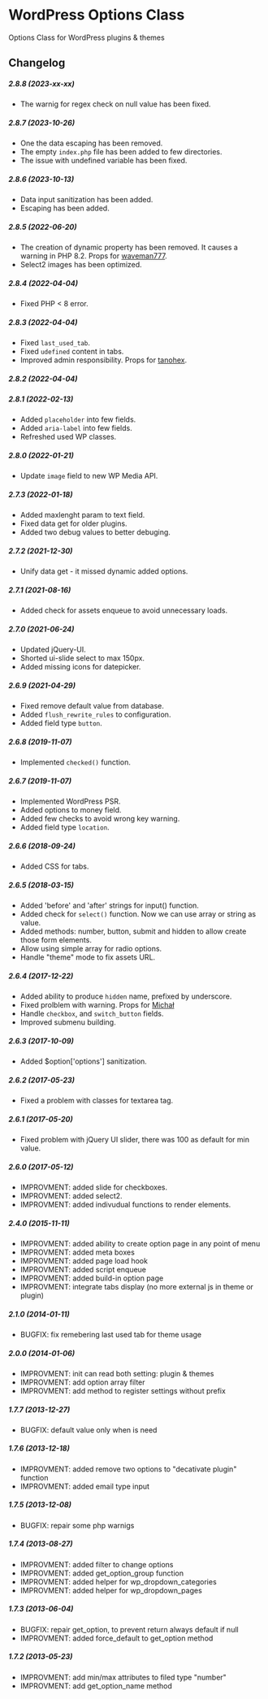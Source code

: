 WordPress Options Class
=======================

Options Class for WordPress plugins &amp; themes

Changelog
---------

##### 2.8.8 (2023-xx-xx)
* The warnig for regex check on null value has been fixed.

##### 2.8.7 (2023-10-26)
* One the data escaping has been removed.
* The empty `index.php` file has been added to few directories.
* The issue with undefined variable has been fixed.

##### 2.8.6 (2023-10-13)
* Data input sanitization has been added.
* Escaping has been added.


##### 2.8.5 (2022-06-20)
* The creation of dynamic property has been removed. It causes a warning in PHP 8.2. Props for [waveman777](https://wordpress.org/support/users/waveman777/).
* Select2 images has been optimized.

##### 2.8.4 (2022-04-04)
* Fixed PHP < 8 error.

##### 2.8.3 (2022-04-04)
* Fixed `last_used_tab`.
* Fixed `udefined` content in tabs.
* Improved admin responsibility. Props for [tanohex](https://wordpress.org/support/users/tanohex/).

##### 2.8.2 (2022-04-04)

##### 2.8.1 (2022-02-13)
* Added `placeholder` into few fields.
* Added `aria-label` into few fields.
* Refreshed used WP classes.

##### 2.8.0 (2022-01-21)
* Update `image` field to new WP Media API.

##### 2.7.3 (2022-01-18)
* Added maxlenght param to text field.
* Fixed data get for older plugins.
* Added two debug values to better debuging.

##### 2.7.2 (2021-12-30)
* Unify data get - it missed dynamic added options.

##### 2.7.1 (2021-08-16)
* Added check for assets enqueue to avoid unnecessary loads.

##### 2.7.0 (2021-06-24)
* Updated jQuery-UI.
* Shorted ui-slide select to max 150px.
* Added missing icons for datepicker.

##### 2.6.9 (2021-04-29)
* Fixed remove default value from database.
* Added `flush_rewrite_rules` to configuration.
* Added field type `button`.

##### 2.6.8 (2019-11-07)
* Implemented `checked()` function.

##### 2.6.7 (2019-11-07)
* Implemented WordPress PSR.
* Added options to money field.
* Added few checks to avoid wrong key warning.
* Added field type `location`.

##### 2.6.6 (2018-09-24)
* Added CSS for tabs.

##### 2.6.5 (2018-03-15)

* Added 'before' and 'after' strings for input() function.
* Added check for `select()` function. Now we can use array or string as value.
* Added methods: number, button, submit and hidden to allow create those form elements.
* Allow using simple array for radio options.
* Handle "theme" mode to fix assets URL.

##### 2.6.4 (2017-12-22)

* Added ability to produce `hidden` name, prefixed by underscore.
* Fixed prolblem with warning. Props for [Michał](https://wordpress.org/support/users/lupinek/)
* Handle `checkbox`, and `switch_button` fields.
* Improved submenu building.

##### 2.6.3 (2017-10-09)

* Added $option['options'] sanitization.

##### 2.6.2 (2017-05-23)

* Fixed a problem with classes for textarea tag.

##### 2.6.1 (2017-05-20)

* Fixed problem with jQuery UI slider, there was 100 as default for min value.

##### 2.6.0 (2017-05-12)

* IMPROVMENT: added slide for checkboxes.
* IMPROVMENT: added select2.
* IMPROVMENT: added indivudual functions to render elements.

##### 2.4.0 (2015-11-11)

* IMPROVMENT: added ability to create option page in any point of menu
* IMPROVMENT: added meta boxes
* IMPROVMENT: added page load hook
* IMPROVMENT: added script enqueue
* IMPROVMENT: added build-in option page
* IMPROVMENT: integrate tabs display (no more external js in theme or plugin)

##### 2.1.0 (2014-01-11)

* BUGFIX: fix remebering last used tab for theme usage

##### 2.0.0 (2014-01-06)

* IMPROVMENT: init can read both setting: plugin & themes
* IMPROVMENT: add option array filter
* IMPROVMENT: add method to register settings without prefix

##### 1.7.7 (2013-12-27)

* BUGFIX: default value only when is need

##### 1.7.6 (2013-12-18)

* IMPROVMENT: added remove two options to "decativate plugin" function
* IMPROVMENT: added email type input

##### 1.7.5 (2013-12-08)

* BUGFIX: repair some php warnigs

##### 1.7.4 (2013-08-27)

* IMPROVMENT: added filter to change options
* IMPROVMENT: added get_option_group function
* IMPROVMENT: added helper for wp_dropdown_categories
* IMPROVMENT: added helper for wp_dropdown_pages

##### 1.7.3 (2013-06-04)

* BUGFIX: repair get_option, to prevent return always default if null
* IMPROVMENT: added force_default to get_option method

##### 1.7.2 (2013-05-23)

* IMPROVMENT: add min/max attributes to filed type "number"
* IMPROVMENT: add get_option_name method

